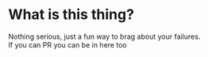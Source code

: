 # What is this thing?

Nothing serious, just a fun way to brag about your failures.<br/>If you can PR you can be in here too
